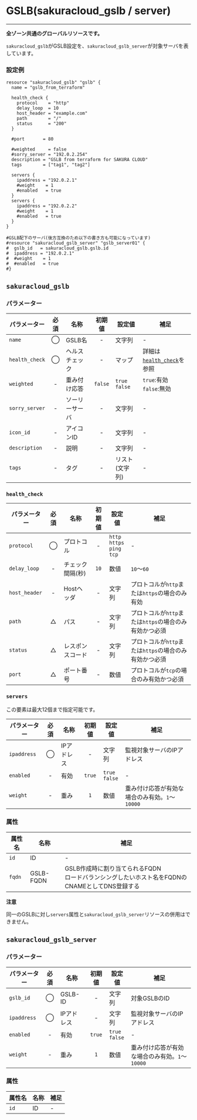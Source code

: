 # GSLB(sakuracloud_gslb / server)

---

**全ゾーン共通のグローバルリソースです。**

`sakuracloud_gslb`がGSLB設定を、`sakuracloud_gslb_server`が対象サーバを表しています。

### 設定例

```hcl
resource "sakuracloud_gslb" "gslb" {
  name = "gslb_from_terraform"

  health_check {
    protocol    = "http"
    delay_loop  = 10
    host_header = "example.com"
    path        = "/"
    status      = "200"
  }

  #port       = 80

  #weighted     = false
  #sorry_server = "192.0.2.254"
  description = "GSLB from terraform for SAKURA CLOUD"
  tags        = ["tag1", "tag2"]
  
  servers {
    ipaddress = "192.0.2.1"
    #weight    = 1
    #enabled   = true
  }
  servers {
    ipaddress = "192.0.2.2"
    #weight    = 1
    #enabled   = true
  }
}

#GSLB配下のサーバ(後方互換のため以下の書き方も可能になっています)
#resource "sakuracloud_gslb_server" "gslb_server01" {
#  gslb_id   = sakuracloud_gslb.gslb.id
#  ipaddress = "192.0.2.1"
#  #weight    = 1
#  #enabled   = true
#}
```

## `sakuracloud_gslb`

### パラメーター

|パラメーター         |必須  |名称           |初期値     |設定値                    |補足                                          |
|-------------------|:---:|---------------|:--------:|------------------------|----------------------------------------------|
| `name`            | ◯   | GSLB名        | -        | 文字列                  | - |
| `health_check`    | ◯   | ヘルスチェック  | -        | マップ                  | 詳細は[`health_check`](#health_check)を参照    |
| `weighted`        | -   | 重み付け応答    | `false` | `true`<br />`false` | `true`:有効<br />`false`:無効 |
| `sorry_server`     | -   | ソーリーサーバ  | -      | 文字列 | - |
| `icon_id`         | -   | アイコンID         | - | 文字列 | - |
| `description`     | -   | 説明  | -      | 文字列 | - |
| `tags`            | -   | タグ | -      | リスト(文字列) | - |

### `health_check`

|パラメーター     |必須  |名称                |初期値     |設定値                    |補足                                          |
|---------------|:---:|--------------------|:--------:|------------------------|----------------------------------------------|
| `protocol`    | ◯   | プロトコル        | -        | `http`<br />`https`<br />`ping`<br />`tcp`| - |
| `delay_loop`  | -   | チェック間隔(秒)        | `10`        | 数値                  | `10`〜`60` |
| `host_header` | -   | Hostヘッダ  | - | 文字列 | プロトコルが`http`または`https`の場合のみ有効 |
| `path`        | △   | パス  | - | 文字列 | プロトコルが`http`または`https`の場合のみ有効かつ必須 |
| `status`      | △   | レスポンスコード | - | 文字列 | プロトコルが`http`または`https`の場合のみ有効かつ必須 |
| `port`        | △   | ポート番号 | - | 数値 | プロトコルが`tcp`の場合のみ有効かつ必須 |

### `servers`

この要素は最大12個まで指定可能です。  

|パラメーター  |必須  |名称          |初期値   |設定値                 |補足                                          |
|------------|:---:|--------------|:------:|---------------------|----------------------------------------------|
| `ipaddress`| ◯   | IPアドレス     | -      | 文字列               | 監視対象サーバのIPアドレス|
| `enabled`  | -   | 有効          | `true` | `true`<br />`false` | - |
| `weight`   | -   | 重み          | `1`    | 数値                 | 重み付け応答が有効な場合のみ有効。`1`〜`10000`|

### 属性

|属性名          | 名称             | 補足                                        |
|---------------|-----------------|--------------------------------------------|
| `id`          | ID              | -                                          |
| `fqdn`        | GSLB-FQDN       | GSLB作成時に割り当てられるFQDN<br />ロードバランシングしたいホスト名をFQDNのCNAMEとしてDNS登録する    |

**注意**  

同一のGSLBに対し`servers`属性と`sakuracloud_gslb_server`リソースの併用はできません。


## `sakuracloud_gslb_server`

### パラメーター

|パラメーター  |必須  |名称          |初期値   |設定値                 |補足                                          |
|------------|:---:|--------------|:------:|---------------------|----------------------------------------------|
| `gslb_id`  | ◯   | GSLB-ID      | -      | 文字列                | 対象GSLBのID |
| `ipaddress`| ◯   | IPアドレス     | -      | 文字列               | 監視対象サーバのIPアドレス|
| `enabled`  | -   | 有効          | `true` | `true`<br />`false` | - |
| `weight`   | -   | 重み          | `1`    | 数値                 | 重み付け応答が有効な場合のみ有効。`1`〜`10000`|


### 属性

|属性名       | 名称             | 補足 |
|------------|-----------------|------|
| `id`       | ID              | -  |
